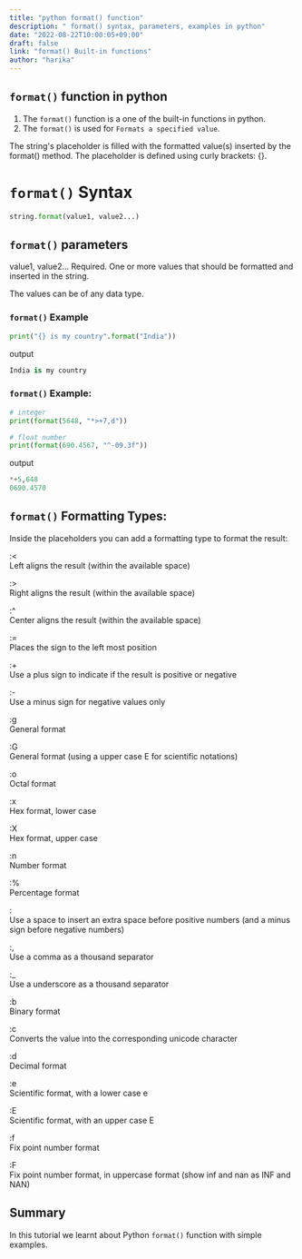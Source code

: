 ```yaml
---
title: "python format() function"
description: " format() syntax, parameters, examples in python"
date: "2022-08-22T10:00:05+09:00"
draft: false
link: "format() Built-in functions"
author: "harika"
---
```


## `format()` function in python
1. The `format()` function is a one of the built-in functions in python.
2. The `format()` is used for `Formats a specified value`.

The string's placeholder is filled with the formatted value(s) inserted by the format() method. 
The placeholder is defined using curly brackets: {}.


# `format()` Syntax
```python
string.format(value1, value2...) 
```
## `format()` parameters
value1, value2... 	Required. One or more values that should be formatted and inserted in the string.

The values can be of any data type.

### `format()` Example
```python
print("{} is my country".format("India"))
```
output
```python
India is my country
```

### `format()` Example:
```python
# integer 
print(format(5648, "*>+7,d"))

# float number
print(format(690.4567, "^-09.3f"))
```
output
```python
*+5,648
0690.4570
```

## `format()` Formatting Types:

Inside the placeholders you can add a formatting type to format the result:

:< 	
Left aligns the result (within the available space)

:> 	
Right aligns the result (within the available space)

:^ 	
Center aligns the result (within the available space)

:= 	
Places the sign to the left most position

:+ 	
Use a plus sign to indicate if the result is positive or negative

:- 	
Use a minus sign for negative values only

:g 		
General format

:G 		
General format (using a upper case E for scientific notations)

:o 	
Octal format

:x 	
Hex format, lower case

:X 	
Hex format, upper case

:n 		
Number format

:% 	
Percentage format

:  	
Use a space to insert an extra space before positive numbers (and a minus sign before negative numbers)

:, 	
Use a comma as a thousand separator

:_ 	
Use a underscore as a thousand separator

:b 	
Binary format

:c 		
Converts the value into the corresponding unicode character

:d 	
Decimal format

:e 	
Scientific format, with a lower case e

:E 	
Scientific format, with an upper case E

:f 	
Fix point number format

:F 	
Fix point number format, in uppercase format (show inf and nan as INF and NAN)


## Summary
In this tutorial we learnt about Python `format()` function with simple examples.
